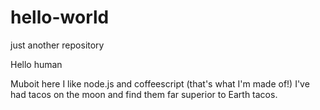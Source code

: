 # hello-world
just another repository


Hello human

Muboit here I like node.js and coffeescript (that's what I'm made of!)
I've had tacos on the moon and find them far superior to Earth tacos.
